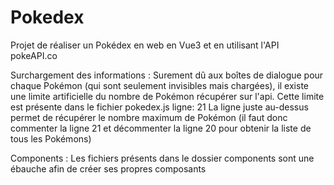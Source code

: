 # Pokedex
 Projet de réaliser un Pokédex en web en Vue3 et en utilisant l'API pokeAPI.co 

Surchargement des informations :
 Surement dû aux boîtes de dialogue pour chaque Pokémon (qui sont seulement invisibles mais chargées),
 il existe une limite artificielle du nombre de Pokémon récupérer sur l'api.
 Cette limite est présente dans le fichier pokedex.js ligne: 21
 La ligne juste au-dessus permet de récupérer le nombre maximum de Pokémon (il faut donc commenter la ligne 21
 et décommenter la ligne 20 pour obtenir la liste de tous les Pokémons)

Components :
 Les fichiers présents dans le dossier components sont une ébauche afin de créer ses propres composants